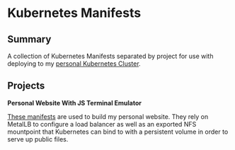 # Kubernetes Manifests 

## Summary

A collection of Kubernetes Manifests separated by project for use with deploying to my [personal Kubernetes Cluster](https://github.com/zimmertr/Bootstrap-Kubernetes-with-QEMU).

## Projects

**Personal Website With JS Terminal Emulator**

[These manifests](Personal-Website-With-JS-Terminal-Emulator/README.md) are used to build my personal website. They rely on MetalLB to configure a load balancer as well as an exported NFS mountpoint that Kubernetes can bind to with a persistent volume in order to serve up public files. 
